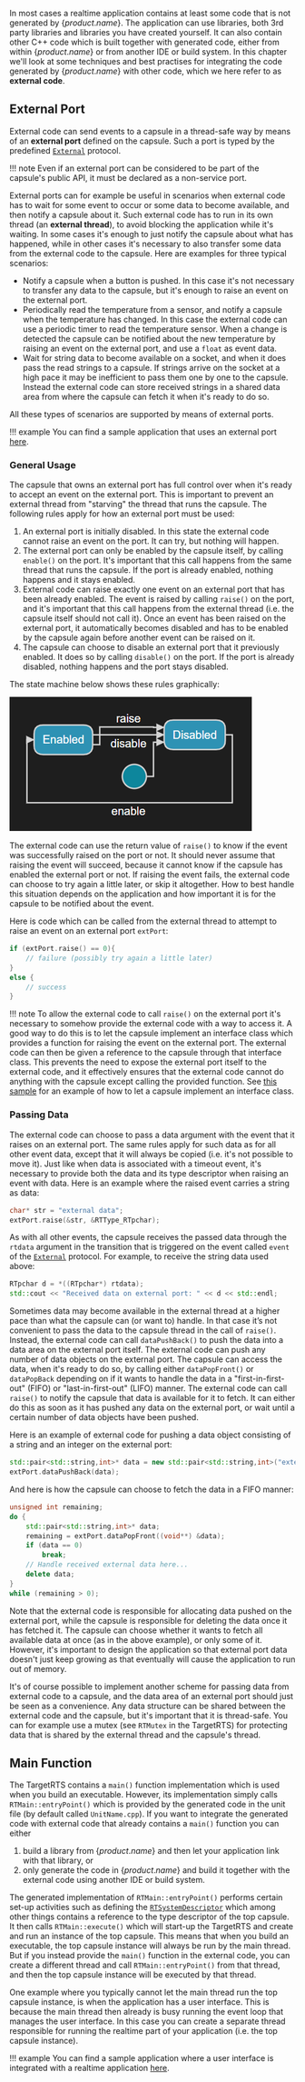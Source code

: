In most cases a realtime application contains at least some code that is not generated by {$product.name$}. The application can use libraries, both 3rd party libraries and libraries you have created yourself. It can also contain other C++ code which is built together with generated code, either from within {$product.name$} or from another IDE or build system. In this chapter we'll look at some techniques and best practises for integrating the code generated by {$product.name$} with other code, which we here refer to as **external code**.

## External Port
External code can send events to a capsule in a thread-safe way by means of an **external port** defined on the capsule. Such a port is typed by the predefined [`External`](../targetrts-api/struct_external.html) protocol. 

!!! note
    Even if an external port can be considered to be part of the capsule's public API, it must be declared as a non-service port.

External ports can for example be useful in scenarios when external code has to wait for some event to occur or some data to become available, and then notify a capsule about it. Such external code has to run in its own thread (an **external thread**), to avoid blocking the application while it's waiting. In some cases it's enough to just notify the capsule about what has happened, while in other cases it's necessary to also transfer some data from the external code to the capsule. Here are examples for three typical scenarios:

* Notify a capsule when a button is pushed. In this case it's not necessary to transfer any data to the capsule, but it's enough to raise an event on the external port.
* Periodically read the temperature from a sensor, and notify a capsule when the temperature has changed. In this case the external code can use a periodic timer to read the temperature sensor. When a change is detected the capsule can be notified about the new temperature by raising an event on the external port, and use a `float` as event data.
* Wait for string data to become available on a socket, and when it does pass the read strings to a capsule. If strings arrive on the socket at a high pace it may be inefficient to pass them one by one to the capsule. Instead the external code can store received strings in a shared data area from where the capsule can fetch it when it's ready to do so.

All these types of scenarios are supported by means of external ports.

!!! example
    You can find a sample application that uses an external port [here](https://github.com/secure-dev-ops/code-realtime/tree/main/art-samples/QtTrafficLight).

### General Usage
The capsule that owns an external port has full control over when it's ready to accept an event on the external port. This is important to prevent an external thread from "starving" the thread that runs the capsule. The following rules apply for how an external port must be used:

1. An external port is initially disabled. In this state the external code cannot raise an event on the port. It can try, but nothing will happen.
2. The external port can only be enabled by the capsule itself, by calling `enable()` on the port. It's important that this call happens from the same thread that runs the capsule. If the port is already enabled, nothing happens and it stays enabled.
3. External code can raise exactly one event on an external port that has been already enabled. The event is raised by calling `raise()` on the port, and it's important that this call happens from the external thread (i.e. the capsule itself should not call it). Once an event has been raised on the external port, it automatically becomes disabled and has to be enabled by the capsule again before another event can be raised on it.
4. The capsule can choose to disable an external port that it previously enabled. It does so by calling `disable()` on the port. If the port is already disabled, nothing happens and the port stays disabled.

The state machine below shows these rules graphically:

![](images/external_port.png)

The external code can use the return value of `raise()` to know if the event was successfully raised on the port or not. It should never assume that raising the event will succeed, because it cannot know if the capsule has enabled the external port or not. If raising the event fails, the external code can choose to try again a little later, or skip it altogether. How to best handle this situation depends on the application and how important it is for the capsule to be notified about the event.

Here is code which can be called from the external thread to attempt to raise an event on an external port `extPort`:

```cpp
if (extPort.raise() == 0){
    // failure (possibly try again a little later)
}
else {
    // success
}
```

!!! note
    To allow the external code to call `raise()` on the external port it's necessary to somehow provide the external code with a way to access it. A good way to do this is to let the capsule implement an interface class which provides a function for raising the event on the external port. The external code can then be given a reference to the capsule through that interface class. This prevents the need to expose the external port itself to the external code, and it effectively ensures that the external code cannot do anything with the capsule except calling the provided function. See [this sample](https://github.com/secure-dev-ops/code-realtime/tree/main/art-samples/TrafficLight) for an example of how to let a capsule implement an interface class.


### Passing Data
The external code can choose to pass a data argument with the event that it raises on an external port. The same rules apply for such data as for all other event data, except that it will always be copied (i.e. it's not possible to move it). Just like when data is associated with a timeout event, it's necessary to provide both the data and its type descriptor when raising an event with data. Here is an example where the raised event carries a string as data:

```cpp
char* str = "external data";
extPort.raise(&str, &RTType_RTpchar);
```

As with all other events, the capsule receives the passed data through the `rtdata` argument in the transition that is triggered on the event called `event` of the [`External`](../targetrts-api/struct_external.html) protocol. For example, to receive the string data used above:

```cpp
RTpchar d = *((RTpchar*) rtdata);
std::cout << "Received data on external port: " << d << std::endl;
```

Sometimes data may become available in the external thread at a higher pace than what the capsule can (or want to) handle. In that case it’s not convenient to pass the data to the capsule thread in the call of `raise()`. Instead, the external code can call `dataPushBack()` to push the data into a data area on the external port itself. The external code can push any number of data objects on the external port. The capsule can access the data, when it's ready to do so, by calling either `dataPopFront()` or `dataPopBack` depending on if it wants to handle the data in a "first-in-first-out" (FIFO) or "last-in-first-out" (LIFO) manner. The external code can call `raise()` to notify the capsule that data is available for it to fetch. It can either do this as soon as it has pushed any data on the external port, or wait until a certain number of data objects have been pushed. 

Here is an example of external code for pushing a data object consisting of a string and an integer on the external port:

```cpp
std::pair<std::string,int>* data = new std::pair<std::string,int>("external data", 15);
extPort.dataPushBack(data);
```

And here is how the capsule can choose to fetch the data in a FIFO manner:

```cpp
unsigned int remaining;
do {
    std::pair<std::string,int>* data;
    remaining = extPort.dataPopFront((void**) &data);
    if (data == 0)
        break;
    // Handle received external data here...
    delete data;
}
while (remaining > 0);
```

Note that the external code is responsible for allocating data pushed on the external port, while the capsule is responsible for deleting the data once it has fetched it. The capsule can choose whether it wants to fetch all available data at once (as in the above example), or only some of it. However, it's important to design the application so that external port data doesn't just keep growing as that eventually will cause the application to run out of memory.

It's of course possible to implement another scheme for passing data from external code to a capsule, and the data area of an external port should just be seen as a convenience. Any data structure can be shared between the external code and the capsule, but it's important that it is thread-safe. You can for example use a mutex (see `RTMutex` in the TargetRTS) for protecting data that is shared by the external thread and the capsule's thread.

## Main Function
The TargetRTS contains a `main()` function implementation which is used when you build an executable. However, its implementation simply calls `RTMain::entryPoint()` which is provided by the generated code in the unit file (by default called `UnitName.cpp`). If you want to integrate the generated code with external code that already contains a `main()` function you can either 

1. build a library from {$product.name$} and then let your application link with that library, or
2. only generate the code in {$product.name$} and build it together with the external code using another IDE or build system.

The generated implementation of `RTMain::entryPoint()` performs certain set-up activities such as defining the [`RTSystemDescriptor`](../targetrts-api/struct_r_t_system_descriptor.html) which among other things contains a reference to the type descriptor of the top capsule. It then calls `RTMain::execute()` which will start-up the TargetRTS and create and run an instance of the top capsule. This means that when you build an executable, the top capsule instance will always be run by the main thread. But if you instead provide the `main()` function in the external code, you can create a different thread and call `RTMain::entryPoint()` from that thread, and then the top capsule instance will be executed by that thread. 

One example where you typically cannot let the main thread run the top capsule instance, is when the application has a user interface. This is because the main thread then already is busy running the event loop that manages the user interface. In this case you can create a separate thread responsible for running the realtime part of your application (i.e. the top capsule instance).

!!! example
     You can find a sample application where a user interface is integrated with a realtime application [here](https://github.com/secure-dev-ops/code-realtime/tree/main/art-samples/QtTrafficLight).

